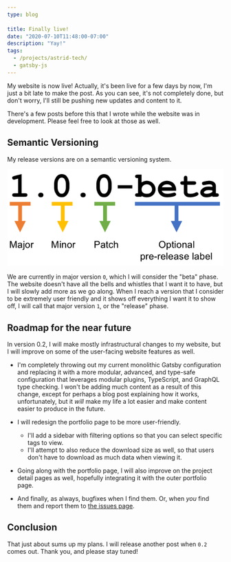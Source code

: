 ```yaml
---
type: blog

title: Finally live!
date: "2020-07-10T11:48:00-07:00"
description: "Yay!"
tags:
  - /projects/astrid-tech/
  - gatsby-js
---
```


My website is now live! Actually, it's been live for a few days by now, I'm just
a bit late to make the post. As you can see, it's not completely done, but don't
worry, I'll still be pushing new updates and content to it.

There's a few posts before this that I wrote while the website was in
development. Please feel free to look at those as well.

## Semantic Versioning

My release versions are on a semantic versioning system.

![Semantic versioning takes the form of major.minor.patch](./semver.png)

We are currently in major version `0`, which I will consider the "beta" phase.
The website doesn't have all the bells and whistles that I want it to have, but
I will slowly add more as we go along. When I reach a version that I consider to
be extremely user friendly and it shows off everything I want it to show off, I
will call that major version `1`, or the "release" phase.

## Roadmap for the near future

In version 0.2, I will make mostly infrastructural changes to my website, but I
will improve on some of the user-facing website features as well.

- I'm completely throwing out my current monolithic Gatsby configuration and
  replacing it with a more modular, advanced, and type-safe configuration that
  leverages modular plugins, TypeScript, and GraphQL type checking. I won't be
  adding much content as a result of this change, except for perhaps a blog post
  explaining how it works, unfortunately, but it _will_ make my life a lot
  easier and make content easier to produce in the future.

- I will redesign the portfolio page to be more user-friendly.

  - I'll add a sidebar with filtering options so that you can select specific
    tags to view.
  - I'll attempt to also reduce the download size as well, so that users don't
    have to download as much data when viewing it.

- Going along with the portfolio page, I will also improve on the project detail
  pages as well, hopefully integrating it with the outer portfolio page.

- And finally, as always, bugfixes when I find them. Or, when _you_ find them
  and report them to
  [the issues page](https://github.com/ifd3f/astrid.tech/issues).

## Conclusion

That just about sums up my plans. I will release another post when `0.2` comes
out. Thank you, and please stay tuned!
